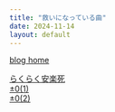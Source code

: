 ```yaml
---
title: "救いになっている曲"
date: 2024-11-14
layout: default
---
```

<link rel="stylesheet" href="styles.css">

[blog home](../../../)

<!-- copy above and edit title, date -->

[らくらく安楽死](https://youtu.be/luqeDKM4TAQ)<br>
[±0(1)](https://youtu.be/Sv8oCf2ER2I)<br>
[±0(2)](https://youtu.be/fvCb8J6Hl3o)<br>